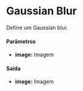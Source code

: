 # Gaussian Blur

Define um Gaussian blur.

#### Parâmetros
* __image:__ Imagem

#### Saída
* __image:__ Imagem
